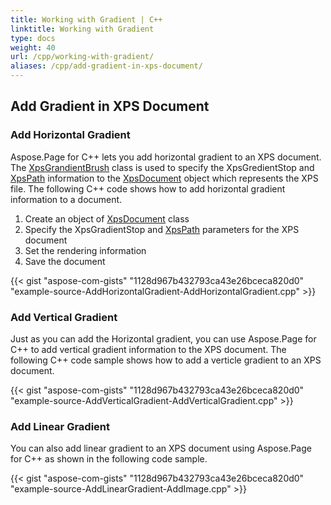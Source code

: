 ```yaml
---
title: Working with Gradient | C++
linktitle: Working with Gradient
type: docs
weight: 40
url: /cpp/working-with-gradient/
aliases: /cpp/add-gradient-in-xps-document/
---
```

## **Add Gradient in XPS Document**
### **Add Horizontal Gradient**
Aspose.Page for C++ lets you add horizontal gradient to an XPS document. The [XpsGrandientBrush](https://apireference.aspose.com/page/cpp/class/aspose.page.x_p_s.xps_model.xps_gradient_brush/) class is used to specify the XpsGredientStop and [XpsPath](https://apireference.aspose.com/page/cpp/class/aspose.page.x_p_s.xps_model.xps_path) information to the [XpsDocument](https://apireference.aspose.com/page/cpp/class/aspose.page.x_p_s.xps_document) object which represents the XPS file. The following C++ code shows how to add horizontal gradient information to a document.

1. Create an object of [XpsDocument](https://apireference.aspose.com/page/cpp/class/aspose.page.x_p_s.xps_document) class
1. Specify the XpsGradientStop and [XpsPath](https://apireference.aspose.com/page/cpp/class/aspose.page.x_p_s.xps_model.xps_path) parameters for the XPS document
1. Set the rendering information
1. Save the document


{{< gist "aspose-com-gists" "1128d967b432793ca43e26bceca820d0" "example-source-AddHorizontalGradient-AddHorizontalGradient.cpp" >}}
### **Add Vertical Gradient**
Just as you can add the Horizontal gradient, you can use Aspose.Page for C++ to add vertical gradient information to the XPS document. The following C++ code sample shows how to add a verticle gradient to an XPS document.


{{< gist "aspose-com-gists" "1128d967b432793ca43e26bceca820d0" "example-source-AddVerticalGradient-AddVerticalGradient.cpp" >}}
### **Add Linear Gradient**
You can also add linear gradient to an XPS document using Aspose.Page for C++ as shown in the following code sample.


{{< gist "aspose-com-gists" "1128d967b432793ca43e26bceca820d0" "example-source-AddLinearGradient-AddImage.cpp" >}}




